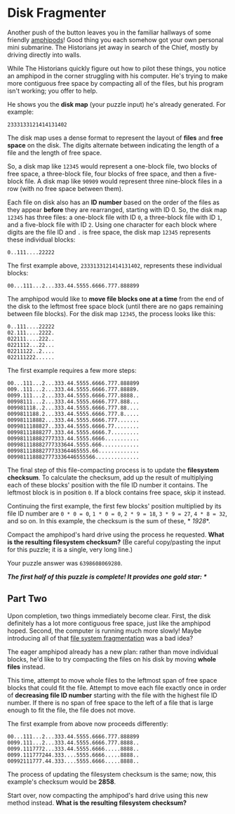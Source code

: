 # Disk Fragmenter

Another push of the button leaves you in the familiar hallways of some
friendly [amphipods](https://adventofcode.com/2021/day/23)! Good thing you each somehow got your own personal mini
submarine. The Historians jet away in search of the Chief, mostly by driving directly into walls.

While The Historians quickly figure out how to pilot these things, you notice an amphipod in the corner struggling with
his computer. He's trying to make more contiguous free space by compacting all of the files, but his program isn't
working; you offer to help.

He shows you the **disk map** (your puzzle input) he's already generated. For example:

```
2333133121414131402
```

The disk map uses a dense format to represent the layout of **files** and **free space** on the disk. The digits
alternate between indicating the length of a file and the length of free space.

So, a disk map like `12345` would represent a one-block file, two blocks of free space, a three-block file, four blocks
of free space, and then a five-block file. A disk map like `90909` would represent three nine-block files in a row (with
no free space between them).

Each file on disk also has an **ID number** based on the order of the files as they appear **before** they are
rearranged, starting with ID 0. So, the disk map `12345` has three files: a one-block file with ID `0`, a three-block
file with ID `1`, and a five-block file with ID `2`. Using one character for each block where digits are the file ID and
`.` is free space, the disk map `12345` represents these individual blocks:

```
0..111....22222
```

The first example above, `2333133121414131402`, represents these individual blocks:

```
00...111...2...333.44.5555.6666.777.888899
```

The amphipod would like to **move file blocks one at a time** from the end of the disk to the leftmost free space
block (until there are no gaps remaining between file blocks). For the disk map `12345`, the process looks like this:

```
0..111....22222
02.111....2222.
022111....222..
0221112...22...
02211122..2....
022111222......
```

The first example requires a few more steps:

```
00...111...2...333.44.5555.6666.777.888899
009..111...2...333.44.5555.6666.777.88889.
0099.111...2...333.44.5555.6666.777.8888..
00998111...2...333.44.5555.6666.777.888...
009981118..2...333.44.5555.6666.777.88....
0099811188.2...333.44.5555.6666.777.8.....
009981118882...333.44.5555.6666.777.......
0099811188827..333.44.5555.6666.77........
00998111888277.333.44.5555.6666.7.........
009981118882777333.44.5555.6666...........
009981118882777333644.5555.666............
00998111888277733364465555.66.............
0099811188827773336446555566..............
```

The final step of this file-compacting process is to update the **filesystem checksum**. To calculate the checksum, add
up the result of multiplying each of these blocks' position with the file ID number it contains. The leftmost block is
in position `0`. If a block contains free space, skip it instead.

Continuing the first example, the first few blocks' position multiplied by its file ID number are `0 * 0 = 0`,
`1 * 0 = 0`, `2 * 9 = 18`, `3 * 9 = 27`, `4 * 8 = 32`, and so on. In this example, the checksum is the sum of these, *
*1928**.

Compact the amphipod's hard drive using the process he requested. **What is the resulting filesystem checksum?** (Be
careful copy/pasting the input for this puzzle; it is a single, very long line.)

Your puzzle answer was `6398608069280`.

*__The first half of this puzzle is complete! It provides one gold star: *__*

## Part Two

Upon completion, two things immediately become clear. First, the disk definitely has a lot more contiguous free space,
just like the amphipod hoped. Second, the computer is running much more slowly! Maybe introducing all of
that [file system fragmentation](https://en.wikipedia.org/wiki/File_system_fragmentation) was a bad idea?

The eager amphipod already has a new plan: rather than move individual blocks, he'd like to try compacting the files on
his disk by moving **whole files** instead.

This time, attempt to move whole files to the leftmost span of free space blocks that could fit the file. Attempt to
move each file exactly once in order of **decreasing file ID number** starting with the file with the highest file ID
number. If there is no span of free space to the left of a file that is large enough to fit the file, the file does not
move.

The first example from above now proceeds differently:

```
00...111...2...333.44.5555.6666.777.888899
0099.111...2...333.44.5555.6666.777.8888..
0099.1117772...333.44.5555.6666.....8888..
0099.111777244.333....5555.6666.....8888..
00992111777.44.333....5555.6666.....8888..
```

The process of updating the filesystem checksum is the same; now, this example's checksum would be **2858**.

Start over, now compacting the amphipod's hard drive using this new method instead. **What is the resulting filesystem
checksum?**
